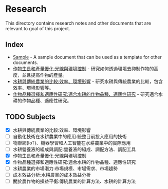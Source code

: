 <!--
 * @Author: hibana2077 hibana2077@gmaill.com
 * @Date: 2024-01-13 10:55:34
 * @LastEditors: hibana2077 hibana2077@gmaill.com
 * @LastEditTime: 2024-01-23 16:40:50
 * @FilePath: /smart_hydroponic_farm/doc/research/README.md
 * @Description: 这是默认设置,请设置`customMade`, 打开koroFileHeader查看配置 进行设置: https://github.com/OBKoro1/koro1FileHeader/wiki/%E9%85%8D%E7%BD%AE
-->
# Research

This directory contains research notes and other documents that are relevant to goal of this project.

## Index

- [Sample](sample.md) - A sample document that can be used as a template for other documents.
- [作物生長和產量優化:光線與環境控制](crop_grow.md) - 研究如何透過環境去抑制作物的高度，並且提高作物的產量。
- [水耕與傳統農業的比較:效率、環境影響](hydroponic_vs_traditional.md) - 研究水耕與傳統農業的比較，包含效率、環境影響等。
- [作物品種選擇和適應性研究:適合水耕的作物品種、適應性研究](crop_selection.md) - 研究適合水耕的作物品種、適應性研究。

## TODO Subjects

- [x] 水耕與傳統農業的比較:效率、環境影響
- [ ] 自動化技術在水耕農業中的應用:統整目前投入應用的技術
- [ ] 物聯網(IoT)、機器學習和人工智能在水耕農業中的實際應用
- [ ] 水耕營養液的組成與調配:營養液的組成、調配方法、調配工具
- [x] 作物生長和產量優化:光線與環境控制
- [x] 作物品種選擇和適應性研究:適合水耕的作物品種、適應性研究
- [ ] 水耕農業的市場潛力:市場規模、市場需求、市場趨勢
- [ ] 成本效益分析:水耕農業的成本效益分析
- [ ] 關於農作物的損益平衡:傳統農業的計算方法、水耕的計算方法